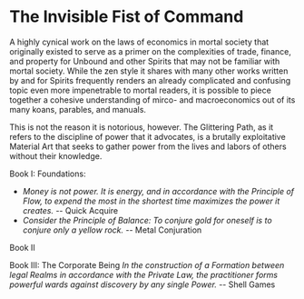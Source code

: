 # The Invisible Fist of Command

A highly cynical work on the laws of economics in mortal society that originally existed to serve as a primer on the complexities of trade, finance, and property for Unbound and other Spirits that may not be familiar with mortal society. While the zen style it shares with many other works written by and for Spirits frequently renders an already complicated and confusing topic even more impenetrable to mortal readers, it is possible to piece together a cohesive understanding of mirco- and macroeconomics out of its many koans, parables, and manuals. 

This is not the reason it is notorious, however. The Glittering Path, as it refers to the discipline of power that it advocates, is a brutally exploitative Material Art that seeks to gather power from the lives and labors of others without their knowledge.

Book I: Foundations: 
* *Money is not power. It is energy, and in accordance with the Principle of Flow, to expend the most in the shortest time maximizes the power it creates.*  -- Quick Acquire
* *Consider the Principle of Balance: To conjure gold for oneself is to conjure only a yellow rock.* -- Metal Conjuration

Book II

Book III: The Corporate Being
*In the construction of a Formation between legal Realms in accordance with the Private Law, the practitioner forms powerful wards against discovery by any single Power.* -- Shell Games